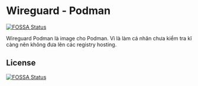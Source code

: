 # Wireguard - Podman
[![FOSSA Status](https://app.fossa.com/api/projects/git%2Bgithub.com%2FLongengie%2Fwireguard-podman.svg?type=shield)](https://app.fossa.com/projects/git%2Bgithub.com%2FLongengie%2Fwireguard-podman?ref=badge_shield)


Wireguard Podman là image cho Podman.
Vì là làm cá nhân chưa kiểm tra kĩ càng nên không đưa lên các registry hosting.


## License
[![FOSSA Status](https://app.fossa.com/api/projects/git%2Bgithub.com%2FLongengie%2Fwireguard-podman.svg?type=large)](https://app.fossa.com/projects/git%2Bgithub.com%2FLongengie%2Fwireguard-podman?ref=badge_large)